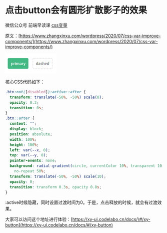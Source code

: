 # 点击button会有圆形扩散影子的效果

微信公众号 前端早读课 [css变量](https://mp.weixin.qq.com/s?__biz=MjM5MTA1MjAxMQ==&mid=2651241892&idx=1&sn=6ad5d4f482362a1f6e65d4d7d706ec4b&chksm=bd4964208a3eed36b19ac338ed85f3ee6d3ecc04115a8ff5a53d85992ebe3b0e0b3a5380c9d5&scene=126&sessionid=1608031103&key=7e19afe4bc32aaecbe9c2d0821e7ff8383f3e177b36146f48c84e074eb2a41d193a68d34a02f7b5e6279a2b998e2539fbaa7c6dae3df989905b02ba6fd1df7904ae947e1b6504dc40b30eea790179862a8e0f548537f837dcca8b7d2835f2e0f6907f26d2a62a2841b39ed4020a5241a419675d43a111ef65726209bf2b96a73&ascene=1&uin=MTI2ODU0NDIwMQ%3D%3D&devicetype=Windows+10+x64&version=62090529&lang=zh_CN&exportkey=Ac1fWkK3%2BkSj1K6PDVztAw0%3D&pass_ticket=cgswG%2BFR70Fg8V%2Fa0e8hMj5y1wALLVrGKEUPgC2MOuauwuhvX0KDR0VX4DQFQnH8&wx_header=0)

原文：[https://www.zhangxinxu.com/wordpress/2020/07/css-var-improve-components/](https://www.zhangxinxu.com/wordpress/2020/07/css-var-improve-components/)

![](../../.gitbook/assets/640.gif)

核心CSS代码如下：

```css
.btn:not([disabled]):active::after {
  transform: translate(-50%, -50%) scale(0);
  opacity: 0.3;
  transition: 0s;
}
.btn::after {
  content: "";
  display: block;
  position: absolute;
  width: 100%;
  height: 100%;
  left: var(--x, 0);
  top: var(--y, 0);
  pointer-events: none;
  background: radial-gradient(circle, currentColor 10%, transparent 10.01%)
    no-repeat 50%;
  transform: translate(-50%, -50%) scale(10);
  opacity: 0;
  transition: transform 0.3s, opacity 0.8s;
}
```

:active时候隐藏，同时设置过渡时间为0。于是，点击释放的时候，就会有过渡效果。

大家可以访问这个地址进行体验：[https://xy-ui.codelabo.cn/docs/\#/xy-button](https://xy-ui.codelabo.cn/docs/#/xy-button)

